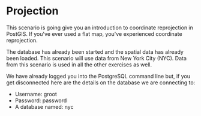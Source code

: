 # Projection

This scenario is going give you an introduction to coordinate reprojection in PostGIS. If you've ever used a flat map, you've experienced coordinate reprojection.
 
The database has already been started and the spatial data has already been loaded. This scenario will use data from New York City (NYC). Data from this scenario is used in all the other exercises as well.

We have already logged you into the PostgreSQL command line but, if you get disconnected here are the details on the database we are connecting to:

* Username: groot
* Password: password
* A database named: nyc

